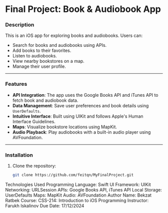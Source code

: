 # Final Project: Book & Audiobook App

### Description
This is an iOS app for exploring books and audiobooks. Users can:
- Search for books and audiobooks using APIs.
- Add books to their favorites.
- Listen to audiobooks.
- View nearby bookstores on a map.
- Manage their user profile.

---

### Features
- **API Integration**: The app uses the Google Books API and iTunes API to fetch book and audiobook data.
- **Data Management**: Save user preferences and book details using `UserDefaults`.
- **Intuitive Interface**: Built using UIKit and follows Apple's Human Interface Guidelines.
- **Maps**: Visualize bookstore locations using MapKit.
- **Audio Playback**: Play audiobooks with a built-in audio player using AVFoundation.

---

### Installation
1. Clone the repository:
   ```bash
   git clone https://github.com/feitqn/MyFinalProject.git

Technologies Used
Programming Language: Swift
UI Framework: UIKit
Networking: URLSession
APIs: Google Books API, iTunes API
Local Storage: UserDefaults
Maps: MapKit
Audio: AVFoundation
Author
Name: Bekzat Ratbek
Course: CSS-214: Introduction to iOS Programming
Instructor: Farukh Iskalinov
Due Date: 17/12/2024
